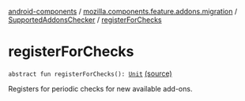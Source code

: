 [android-components](../../index.md) / [mozilla.components.feature.addons.migration](../index.md) / [SupportedAddonsChecker](index.md) / [registerForChecks](./register-for-checks.md)

# registerForChecks

`abstract fun registerForChecks(): `[`Unit`](https://kotlinlang.org/api/latest/jvm/stdlib/kotlin/-unit/index.html) [(source)](https://github.com/mozilla-mobile/android-components/blob/master/components/feature/addons/src/main/java/mozilla/components/feature/addons/migration/SupportedAddonsChecker.kt#L46)

Registers for periodic checks for new available add-ons.

